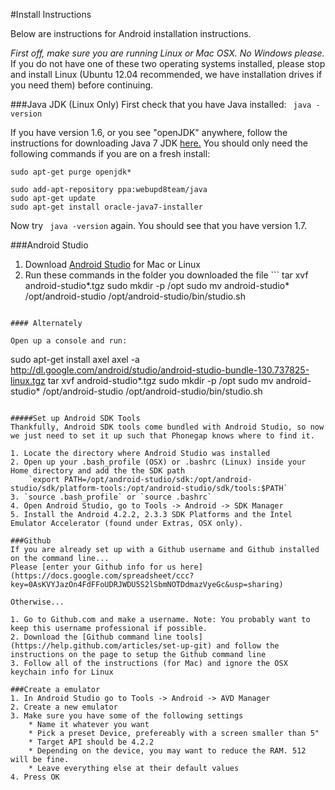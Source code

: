 #Install Instructions

Below are instructions for Android installation instructions.

_First off, make sure you are running Linux or Mac OSX. No Windows please._ If you do not have one of these two operating systems installed, please stop and install Linux (Ubuntu 12.04 recommended, we have installation drives if you need them) before continuing.


###Java JDK (Linux Only)
First check that you have Java installed:
``` java -version```

If you have version 1.6, or you see "openJDK" anywhere, follow the instructions for downloading Java 7 JDK [here.](http://www.ubuntugeek.com/how-to-install-oracle-java-7-in-ubuntu-12-04.html)
You should only need the following commands if you are on a fresh install:
```
sudo apt-get purge openjdk*

sudo add-apt-repository ppa:webupd8team/java
sudo apt-get update
sudo apt-get install oracle-java7-installer
```

Now try ` java -version` again. You should see that you have version 1.7.


###Android Studio
1. Download [Android Studio](http://developer.android.com/sdk/installing/studio.html) for Mac or Linux
2. Run these commands in the folder you downloaded the file ```
tar xvf android-studio*.tgz
sudo mkdir -p /opt
sudo mv android-studio* /opt/android-studio
/opt/android-studio/bin/studio.sh
```

#### Alternately

Open up a console and run:

```
sudo apt-get install axel
axel -a http://dl.google.com/android/studio/android-studio-bundle-130.737825-linux.tgz
tar xvf android-studio*.tgz
sudo mkdir -p /opt
sudo mv android-studio* /opt/android-studio
/opt/android-studio/bin/studio.sh
```

#####Set up Android SDK Tools
Thankfully, Android SDK tools come bundled with Android Studio, so now we just need to set it up such that Phonegap knows where to find it.

1. Locate the directory where Android Studio was installed
2. Open up your .bash_profile (OSX) or .bashrc (Linux) inside your Home directory and add the the SDK path
	`export PATH=/opt/android-studio/sdk:/opt/android-studio/sdk/platform-tools:/opt/android-studio/sdk/tools:$PATH`
3. `source .bash_profile` or `source .bashrc`
4. Open Android Studio, go to Tools -> Android -> SDK Manager
5. Install the Android 4.2.2, 2.3.3 SDK Platforms and the Intel Emulator Accelerator (found under Extras, OSX only).

###Github
If you are already set up with a Github username and Github installed on the command line...
Please [enter your Github info for us here](https://docs.google.com/spreadsheet/ccc?key=0AsKVYJazOn4FdFFoUDRJWDU5S2lSbmNOTDdmazVyeGc&usp=sharing)

Otherwise...

1. Go to Github.com and make a username. Note: You probably want to keep this username professional if possible. 
2. Download the [Github command line tools](https://help.github.com/articles/set-up-git) and follow the instructions on the page to setup the Github command line
3. Follow all of the instructions (for Mac) and ignore the OSX keychain info for Linux

###Create a emulator
1. In Android Studio go to Tools -> Android -> AVD Manager
2. Create a new emulator
3. Make sure you have some of the following settings
	* Name it whatever you want
	* Pick a preset Device, prefereably with a screen smaller than 5"
	* Target API should be 4.2.2
	* Depending on the device, you may want to reduce the RAM. 512 will be fine.
	* Leave everything else at their default values
4. Press OK
